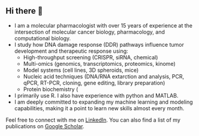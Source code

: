 ## Hi there 👋
- I am a molecular pharmacologist with over 15 years of experience at the intersection of molecular cancer biology, pharmacology, and computational biology.
- I study how DNA damage response (DDR) pathways influence tumor development and therapeutic response using:
    - High-throughput screening (CRISPR, siRNA, chemical)
    - Multi-omics (genomics, transcriptomics, proteomics, kinome)
    - Model systems (cell lines, 3D spheroids, mice)
    - Nucleic acid techniques (DNA/RNA extarction and analysis, PCR, qPCR, RT-PCR, cloning, gene editing, library preparation)
    - Protein biochemistry (
- I primarily use R. I also have experience with python and MATLAB.
- I am deeply committed to expanding my machine learning and modeling capabilities, making it a point to learn new skills almost every month.

Feel free to connect with me on [LinkedIn](https://www.linkedin.com/in/jayranand).
You can also find a list of my publications on [Google Scholar](https://scholar.google.com/citations?user=UjP8njYAAAAJ&hl=en&oi=ao).

<!--
**JayRAnand/JayRAnand** is a ✨ _special_ ✨ repository because its `README.md` (this file) appears on your GitHub profile.

Here are some ideas to get you started:

- 🔭 I’m currently working on ...
- 🌱 I’m currently learning ...
- 👯 I’m looking to collaborate on ...
- 🤔 I’m looking for help with ...
- 💬 Ask me about ...
- 📫 How to reach me: ...
- 😄 Pronouns: ...
- ⚡ Fun fact: ...
-->
